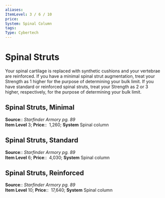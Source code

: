 ```yaml
---
aliases: 
ItemLevel: 3 / 6 / 10
price:  
System: Spinal Column 
tags: 
Type: Cybertech
---
```


# Spinal Struts

Your spinal cartilage is replaced with synthetic cushions and your vertebrae are reinforced. If you have a minimal spinal strut augmentation, treat your Strength as 1 higher for the purpose of determining your bulk limit. If you have standard or reinforced spinal struts, treat your Strength as 2 or 3 higher, respectively, for the purpose of determining your bulk limit.  

## Spinal Struts, Minimal

**Source**:: _Starfinder Armory pg. 89_  
**Item Level** 3;
**Price**::  1,260; **System** Spinal column  
  

## Spinal Struts, Standard

**Source**:: _Starfinder Armory pg. 89_  
**Item Level** 6;
**Price**::  4,030; **System** Spinal column  
  

## Spinal Struts, Reinforced

**Source**:: _Starfinder Armory pg. 89_  
**Item Level** 10;
**Price**::  17,640; **System** Spinal column
